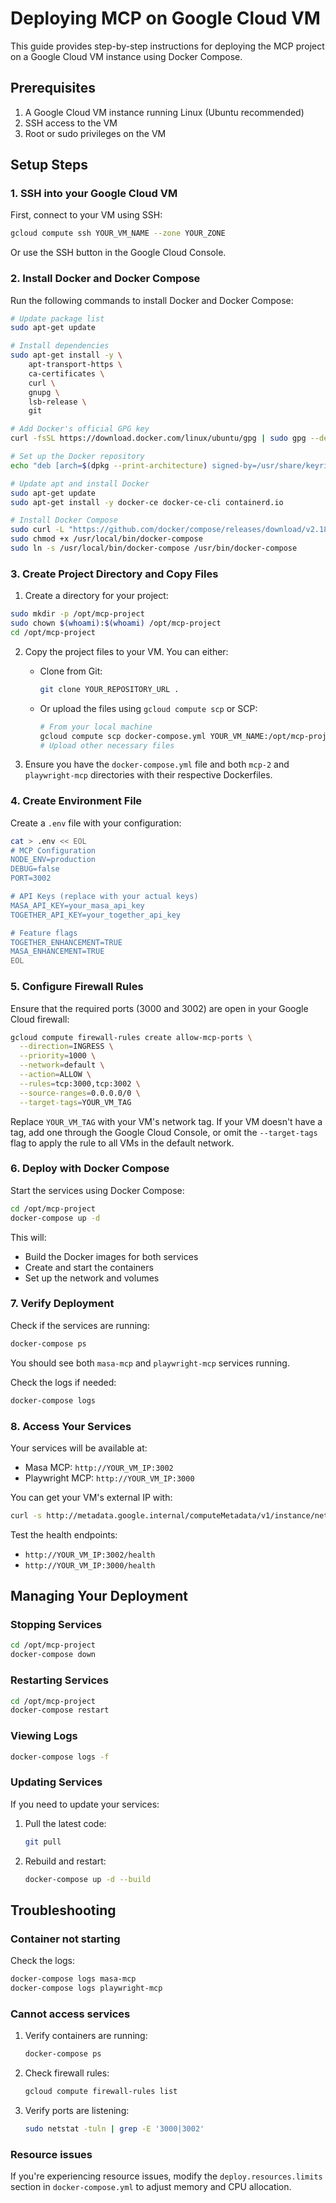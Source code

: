 # Deploying MCP on Google Cloud VM

This guide provides step-by-step instructions for deploying the MCP project on a Google Cloud VM instance using Docker Compose.

## Prerequisites

1. A Google Cloud VM instance running Linux (Ubuntu recommended)
2. SSH access to the VM
3. Root or sudo privileges on the VM

## Setup Steps

### 1. SSH into your Google Cloud VM

First, connect to your VM using SSH:

```bash
gcloud compute ssh YOUR_VM_NAME --zone YOUR_ZONE
```

Or use the SSH button in the Google Cloud Console.

### 2. Install Docker and Docker Compose

Run the following commands to install Docker and Docker Compose:

```bash
# Update package list
sudo apt-get update

# Install dependencies
sudo apt-get install -y \
    apt-transport-https \
    ca-certificates \
    curl \
    gnupg \
    lsb-release \
    git

# Add Docker's official GPG key
curl -fsSL https://download.docker.com/linux/ubuntu/gpg | sudo gpg --dearmor -o /usr/share/keyrings/docker-archive-keyring.gpg

# Set up the Docker repository
echo "deb [arch=$(dpkg --print-architecture) signed-by=/usr/share/keyrings/docker-archive-keyring.gpg] https://download.docker.com/linux/ubuntu $(lsb_release -cs) stable" | sudo tee /etc/apt/sources.list.d/docker.list > /dev/null

# Update apt and install Docker
sudo apt-get update
sudo apt-get install -y docker-ce docker-ce-cli containerd.io

# Install Docker Compose
sudo curl -L "https://github.com/docker/compose/releases/download/v2.18.1/docker-compose-linux-$(uname -m)" -o /usr/local/bin/docker-compose
sudo chmod +x /usr/local/bin/docker-compose
sudo ln -s /usr/local/bin/docker-compose /usr/bin/docker-compose
```

### 3. Create Project Directory and Copy Files

1. Create a directory for your project:

```bash
sudo mkdir -p /opt/mcp-project
sudo chown $(whoami):$(whoami) /opt/mcp-project
cd /opt/mcp-project
```

2. Copy the project files to your VM. You can either:

   - Clone from Git:
     ```bash
     git clone YOUR_REPOSITORY_URL .
     ```
   
   - Or upload the files using `gcloud compute scp` or SCP:
     ```bash
     # From your local machine
     gcloud compute scp docker-compose.yml YOUR_VM_NAME:/opt/mcp-project/ --zone YOUR_ZONE
     # Upload other necessary files
     ```

3. Ensure you have the `docker-compose.yml` file and both `mcp-2` and `playwright-mcp` directories with their respective Dockerfiles.

### 4. Create Environment File

Create a `.env` file with your configuration:

```bash
cat > .env << EOL
# MCP Configuration
NODE_ENV=production
DEBUG=false
PORT=3002

# API Keys (replace with your actual keys)
MASA_API_KEY=your_masa_api_key
TOGETHER_API_KEY=your_together_api_key

# Feature flags
TOGETHER_ENHANCEMENT=TRUE
MASA_ENHANCEMENT=TRUE
EOL
```

### 5. Configure Firewall Rules

Ensure that the required ports (3000 and 3002) are open in your Google Cloud firewall:

```bash
gcloud compute firewall-rules create allow-mcp-ports \
  --direction=INGRESS \
  --priority=1000 \
  --network=default \
  --action=ALLOW \
  --rules=tcp:3000,tcp:3002 \
  --source-ranges=0.0.0.0/0 \
  --target-tags=YOUR_VM_TAG
```

Replace `YOUR_VM_TAG` with your VM's network tag. If your VM doesn't have a tag, add one through the Google Cloud Console, or omit the `--target-tags` flag to apply the rule to all VMs in the default network.

### 6. Deploy with Docker Compose

Start the services using Docker Compose:

```bash
cd /opt/mcp-project
docker-compose up -d
```

This will:
- Build the Docker images for both services
- Create and start the containers
- Set up the network and volumes

### 7. Verify Deployment

Check if the services are running:

```bash
docker-compose ps
```

You should see both `masa-mcp` and `playwright-mcp` services running.

Check the logs if needed:

```bash
docker-compose logs
```

### 8. Access Your Services

Your services will be available at:

- Masa MCP: `http://YOUR_VM_IP:3002`
- Playwright MCP: `http://YOUR_VM_IP:3000`

You can get your VM's external IP with:

```bash
curl -s http://metadata.google.internal/computeMetadata/v1/instance/network-interfaces/0/access-configs/0/external-ip -H "Metadata-Flavor: Google"
```

Test the health endpoints:
- `http://YOUR_VM_IP:3002/health`
- `http://YOUR_VM_IP:3000/health`

## Managing Your Deployment

### Stopping Services

```bash
cd /opt/mcp-project
docker-compose down
```

### Restarting Services

```bash
cd /opt/mcp-project
docker-compose restart
```

### Viewing Logs

```bash
docker-compose logs -f
```

### Updating Services

If you need to update your services:

1. Pull the latest code:
   ```bash
   git pull
   ```

2. Rebuild and restart:
   ```bash
   docker-compose up -d --build
   ```

## Troubleshooting

### Container not starting

Check the logs:
```bash
docker-compose logs masa-mcp
docker-compose logs playwright-mcp
```

### Cannot access services

1. Verify containers are running:
   ```bash
   docker-compose ps
   ```

2. Check firewall rules:
   ```bash
   gcloud compute firewall-rules list
   ```

3. Verify ports are listening:
   ```bash
   sudo netstat -tuln | grep -E '3000|3002'
   ```

### Resource issues

If you're experiencing resource issues, modify the `deploy.resources.limits` section in `docker-compose.yml` to adjust memory and CPU allocation. 